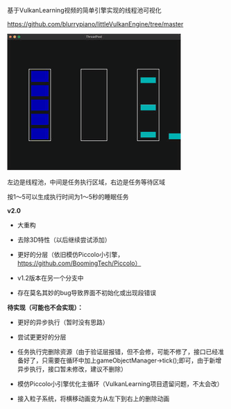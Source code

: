 基于VulkanLearning视频的简单引擎实现的线程池可视化

https://github.com/blurrypiano/littleVulkanEngine/tree/master

![ThreadPool.gif](image/ThreadPool.gif)

左边是线程池，中间是任务执行区域，右边是任务等待区域

按1～5可以生成执行时间为1～5秒的睡眠任务

**v2.0**

+ 大重构

+ 去除3D特性（以后继续尝试添加）

+ 更好的分层（依旧模仿Piccolo小引擎，https://github.com/BoomingTech/Piccolo）

+ v1.2版本在另一个分支中

+ 存在莫名其妙的bug导致界面不初始化或出现段错误

**待实现（可能也不会实现）：**

+ 更好的异步执行（暂时没有思路）

+ 尝试更更好的分层

+ 任务执行完删除资源（由于验证层报错，但不会修，可能不修了，接口已经准备好了，只需要在循环中加上gameObjectManager->tick();即可，由于新增异步执行，接口暂未修改，建议不删除）

+ 模仿Piccolo小引擎优化主循环（VulkanLearning项目遗留问题，不太会改）

+ 接入粒子系统，将横移动画变为从左下到右上的删除动画
